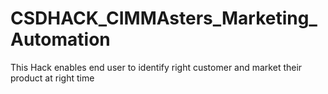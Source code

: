 # CSDHACK_CIMMAsters_Marketing_Automation
This Hack enables end user to identify right customer and market their product at right time
